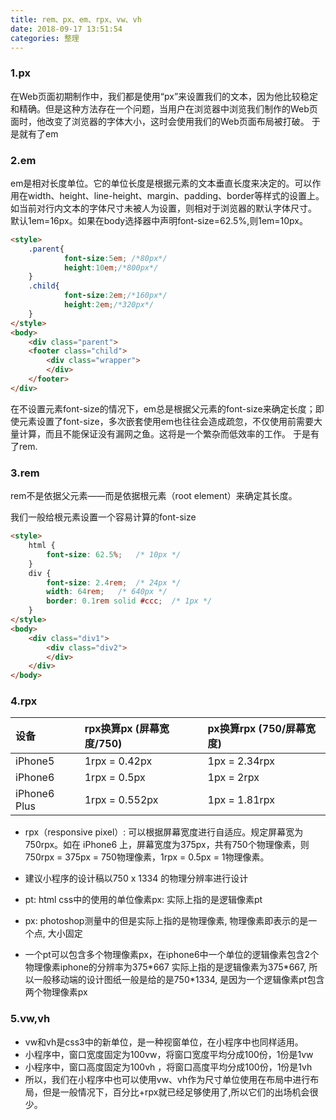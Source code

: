 ```yaml
---
title: rem、px、em、rpx、vw、vh
date: 2018-09-17 13:51:54
categories: 整理
---
```


### 1.px

在Web页面初期制作中，我们都是使用“px”来设置我们的文本，因为他比较稳定和精确。但是这种方法存在一个问题，当用户在浏览器中浏览我们制作的Web页面时，他改变了浏览器的字体大小，这时会使用我们的Web页面布局被打破。 于是就有了em

<!--more-->

### 2.em

em是相对长度单位。它的单位长度是根据元素的文本垂直长度来决定的。可以作用在width、height、line-height、margin、padding、border等样式的设置上。 如当前对行内文本的字体尺寸未被人为设置，则相对于浏览器的默认字体尺寸。 默认1em=16px。如果在body选择器中声明font-size=62.5%,则1em=10px。

```html
<style>
	.parent{ 
			font-size:5em; /*80px*/
			height:10em;/*800px*/
	}
    .child{
			font-size:2em;/*160px*/
			height:2em;/*320px*/
	}
</style>
<body>
	<div class="parent">
    <footer class="child">
        <div class="wrapper">
        </div>
    </footer>
</div>
```

在不设置元素font-size的情况下，em总是根据父元素的font-size来确定长度；即使元素设置了font-size，多次嵌套使用em也往往会造成疏忽，不仅使用前需要大量计算，而且不能保证没有漏网之鱼。这将是一个繁杂而低效率的工作。 于是有了rem.

### 3.rem

rem不是依据父元素——而是依据根元素（root element）来确定其长度。 

我们一般给根元素设置一个容易计算的font-size

```html
<style>
    html {
        font-size: 62.5%;   /* 10px */
    }
    div {
        font-size: 2.4rem;  /* 24px */
        width: 64rem;   /* 640px */
        border: 0.1rem solid #ccc;  /* 1px */
    }
</style>
<body>
    <div class="div1">
        <div class="div2">
        </div>
    </div>
</body>
```

### 4.rpx

| 设备         | rpx换算px (屏幕宽度/750) | px换算rpx (750/屏幕宽度) |
| :----------- | :----------------------- | :----------------------- |
| iPhone5      | 1rpx = 0.42px            | 1px = 2.34rpx            |
| iPhone6      | 1rpx = 0.5px             | 1px = 2rpx               |
| iPhone6 Plus | 1rpx = 0.552px           | 1px = 1.81rpx            |

* rpx（responsive pixel）: 可以根据屏幕宽度进行自适应。规定屏幕宽为750rpx。如在 iPhone6 上，屏幕宽度为375px，共有750个物理像素，则750rpx = 375px = 750物理像素，1rpx = 0.5px = 1物理像素。 

* 建议小程序的设计稿以750 x 1334 的物理分辨率进行设计

* pt: html css中的使用的单位像素px: 实际上指的是逻辑像素pt

* px: photoshop测量中的但是实际上指的是物理像素, 物理像素即表示的是一个点, 大小固定

* 一个pt可以包含多个物理像素px，在iphone6中一个单位的逻辑像素包含2个物理像素iphone的分辨率为375\*667 实际上指的是逻辑像素为375\*667, 所以一般移动端的设计图纸一般是给的是750*1334,  是因为一个逻辑像素pt包含两个物理像素px


### 5.vw,vh

* vw和vh是css3中的新单位，是一种视窗单位，在小程序中也同样适用。
* 小程序中，窗口宽度固定为100vw，将窗口宽度平均分成100份，1份是1vw
* 小程序中，窗口高度固定为100vh ，将窗口高度平均分成100份，1份是1vh
* 所以，我们在小程序中也可以使用vw、vh作为尺寸单位使用在布局中进行布局，但是一般情况下，百分比+rpx就已经足够使用了,所以它们的出场机会很少。